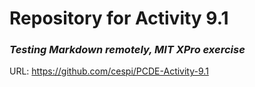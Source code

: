 # Repository for Activity 9.1
### <i>Testing Markdown remotely, <b>MIT XPro exercise</b></i>
URL: https://github.com/cespi/PCDE-Activity-9.1
